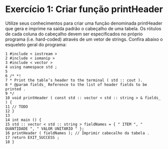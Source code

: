 #  Exercício 1: Criar função printHeader

Utilize seus conhecimentos para criar uma função denominada printHeader que gera e imprime
na saída padrão o cabeçalho de uma tabela. Os rótulos de cada coluna do cabeçalho devem ser
especificados no próprio programa (i.e. hard-coded) através de um vetor de strings. Confira abaixo
o esqueleto geral do programa:

```
1 #include < iostream >
2 #include < iomanip >
3 #include < vector >
4 using namespace std ;
5
6 /* *!
7 * Print the table’s header to the terminal ( std :: cout ).
8 * @param fields_ Reference to the list of header fields to be printed .
9 */
10 void printHeader ( const std :: vector < std :: string > & fields_ ) {
11 // TODO
12 }
13
14 int main () {
15 std :: vector < std :: string > fieldNames = { " ITEM ", " QUANTIDADE ", " VALOR UNITARIO " };
16 printHeader ( fieldNames ); // Imprimir cabecalho da tabela .
17 return EXIT_SUCCESS ;
18 }
```
